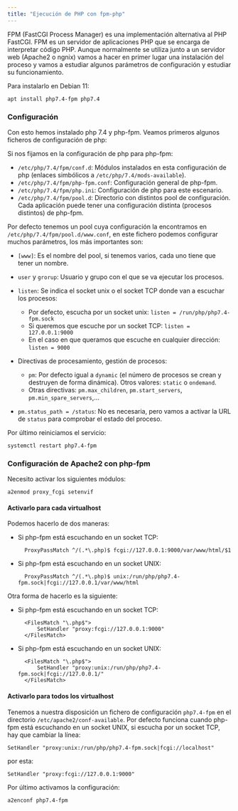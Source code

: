 ```yaml
---
title: "Ejecución de PHP con fpm-php"
---
```


FPM (FastCGI Process Manager) es una implementación alternativa al PHP FastCGI. FPM es un servidor de aplicaciones PHP que se encarga de interpretar código PHP. Aunque normalmente se utiliza junto a un servidor web (Apache2 o ngnix) vamos a hacer en primer lugar una instalación del proceso y vamos a estudiar algunos parámetros de configuración y estudiar su funcionamiento.

Para instalarlo en Debian 11:

	apt install php7.4-fpm php7.4

### Configuración

Con esto hemos instalado php 7.4 y php-fpm. Veamos primeros algunos ficheros de configuración de php:

Si nos fijamos en la configuración de php para php-fpm:

* `/etc/php/7.4/fpm/conf.d`: Módulos instalados en esta configuración de php (enlaces simbólicos a `/etc/php/7.4/mods-available`).
* `/etc/php/7.4/fpm/php-fpm.conf`: Configuración general de php-fpm.
* `/etc/php/7.4/fpm/php.ini`: Configuración de php para este escenario.
* `/etc/php/7.4/fpm/pool.d`: Directorio con distintos pool de configuración. Cada aplicación puede tener una configuración distinta (procesos distintos) de php-fpm.

Por defecto tenemos un pool cuya configuración la encontramos en `/etc/php/7.4/fpm/pool.d/www.conf`, en este fichero podemos configurar muchos parámetros, los más importantes son:

* `[www]`: Es el nombre del pool, si tenemos varios, cada uno tiene que tener un nombre.
* `user` y `grorup`: Usuario y grupo con el que se va ejecutar los procesos.
* `listen`: Se indica el socket unix o el socket TCP donde van a escuchar los procesos:
	* Por defecto, escucha por un socket unix:
		`listen = /run/php/php7.4-fpm.sock`
	* Si queremos que escuche por un socket TCP:
		`listen = 127.0.0.1:9000`
	* En el caso en que queramos que escuche en cualquier dirección:
		`listen = 9000`

* Directivas de procesamiento, gestión de procesos: 
	* `pm`: Por defecto igual a `dynamic` (el número de procesos se crean y destruyen de forma dinámica). Otros valores: `static` o `ondemand`.
	* Otras directivas: `pm.max_children`, `pm.start_servers`, `pm.min_spare_servers`,...

* `pm.status_path = /status`: No es necesaria, pero vamos a activar la URL de `status` para comprobar el estado del proceso.

Por último reiniciamos el servicio:

	systemctl restart php7.4-fpm


### Configuración de Apache2 con php-fpm

Necesito activar los siguientes módulos:

	a2enmod proxy_fcgi setenvif


#### Activarlo para cada virtualhost

Podemos hacerlo de dos maneras:

* Si php-fpm está escuchando en un socket TCP:

		ProxyPassMatch ^/(.*\.php)$ fcgi://127.0.0.1:9000/var/www/html/$1

* Si php-fpm está escuchando en un socket UNIX:

		ProxyPassMatch ^/(.*\.php)$ unix:/run/php/php7.4-fpm.sock|fcgi://127.0.0.1/var/www/html

Otra forma de hacerlo es la siguiente:

* Si php-fpm está escuchando en un socket TCP:

		<FilesMatch "\.php$">
	    	SetHandler "proxy:fcgi://127.0.0.1:9000"
		</FilesMatch>

* Si php-fpm está escuchando en un socket UNIX:

		<FilesMatch "\.php$">
   	    	SetHandler "proxy:unix:/run/php/php7.4-fpm.sock|fcgi://127.0.0.1/"
		</FilesMatch>

#### Activarlo para todos los virtualhost

Tenemos a nuestra disposición un fichero de configuración `php7.4-fpm` en el directorio `/etc/apache2/conf-available`. Por defecto funciona cuando php-fpm está escuchando en un socket UNIX, si escucha por un socket TCP, hay que cambiar la línea:

	SetHandler "proxy:unix:/run/php/php7.4-fpm.sock|fcgi://localhost"

por esta:

	SetHandler "proxy:fcgi://127.0.0.1:9000"

Por último activamos la configuración:

	a2enconf php7.4-fpm

